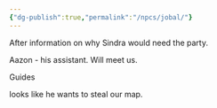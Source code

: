 ```yaml
---
{"dg-publish":true,"permalink":"/npcs/jobal/"}
---
```


After information on why Sindra would need the party. 

Aazon - his assistant. Will meet us.

Guides

looks like he wants to steal our map.

